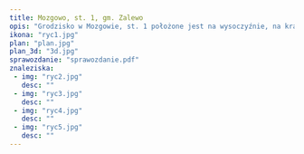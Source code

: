 ```yaml
---
title: Mozgowo, st. 1, gm. Zalewo
opis: "Grodzisko w Mozgowie, st. 1 położone jest na wysoczyźnie, na krawędzi doliny jeziora Dauby, na terenie silnie eksponowanym. Lokalizacja obiektu zapewnia zarówno daleki widok na tereny otaczającego go pojezierza, jak i bardzo dobrą obserwację jeziora Dauby i przesmyku przy Kradze - zatoce Jezioraka, jak i kontrolę przejścia wodnego, między tymi akwenami, które prawdopodobnie było drożne w średniowieczu, a być może także wcześniej."
ikona: "ryc1.jpg"
plan: "plan.jpg"
plan_3d: "3d.jpg"
sprawozdanie: "sprawozdanie.pdf"
znaleziska:
 - img: "ryc2.jpg"
   desc: ""
 - img: "ryc3.jpg"
   desc: ""
 - img: "ryc4.jpg"
   desc: ""
 - img: "ryc5.jpg"
   desc: ""
---
```

